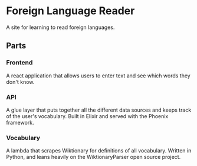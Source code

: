 # Foreign Language Reader
A site for learning to read foreign languages.

## Parts
### Frontend
A react application that allows users to enter text and see which words they don't know.
### API
A glue layer that puts together all the different data sources and keeps track of the user's vocabulary. Built in Elixir and served with the Phoenix framework.
### Vocabulary
A lambda that scrapes Wiktionary for definitions of all vocabulary. Written in Python, and leans heavily on the WiktionaryParser open source project.
